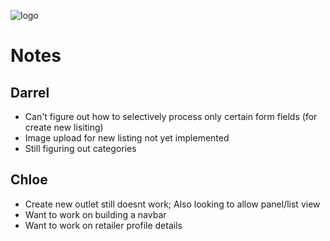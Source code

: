 ![logo](https://i.imgur.com/WtqFOwP.png)

# Notes

## Darrel
- Can't figure out how to selectively process only certain form fields (for create new lisiting)
- Image upload for new listing not yet implemented
- Still figuring out categories

## Chloe
- Create new outlet still doesnt work; Also looking to allow panel/list view
- Want to work on building a navbar
- Want to work on retailer profile details

